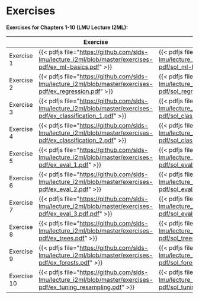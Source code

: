 # Exercises

__Exercises for Chapters 1-10 (LMU Lecture I2ML):__

|            | Exercise    | Solution |
| ---------| -------------- | -------------|
| Exercise 1 | {{< pdfjs file="https://github.com/slds-lmu/lecture_i2ml/blob/master/exercises-pdf/ex_ml-basics.pdf" >}} | {{< pdfjs file="https://github.com/slds-lmu/lecture_i2ml/blob/master/exercises-pdf/sol_ml-basics.pdf" >}} | 
| Exercise 2 | {{< pdfjs file="https://github.com/slds-lmu/lecture_i2ml/blob/master/exercises-pdf/ex_regression.pdf" >}} | {{< pdfjs file="https://github.com/slds-lmu/lecture_i2ml/blob/master/exercises-pdf/sol_regression.pdf" >}} | 
| Exercise 3 | {{< pdfjs file="https://github.com/slds-lmu/lecture_i2ml/blob/master/exercises-pdf/ex_classification_1.pdf" >}} | {{< pdfjs file="https://github.com/slds-lmu/lecture_i2ml/blob/master/exercises-pdf/sol_classification_1.pdf" >}} |
| Exercise 4 | {{< pdfjs file="https://github.com/slds-lmu/lecture_i2ml/blob/master/exercises-pdf/ex_classification_2.pdf" >}} | {{< pdfjs file="https://github.com/slds-lmu/lecture_i2ml/blob/master/exercises-pdf/sol_classification_2.pdf" >}} |
| Exercise 5 | {{< pdfjs file="https://github.com/slds-lmu/lecture_i2ml/blob/master/exercises-pdf/ex_eval_1.pdf" >}} | {{< pdfjs file="https://github.com/slds-lmu/lecture_i2ml/blob/master/exercises-pdf/sol_eval_1.pdf" >}} |
| Exercise 6 | {{< pdfjs file="https://github.com/slds-lmu/lecture_i2ml/blob/master/exercises-pdf/ex_eval_2.pdf" >}} | {{< pdfjs file="https://github.com/slds-lmu/lecture_i2ml/blob/master/exercises-pdf/sol_eval_2.pdf" >}} |
| Exercise 7 | {{< pdfjs file="https://github.com/slds-lmu/lecture_i2ml/blob/master/exercises-pdf/ex_eval_3.pdf.pdf" >}} | {{< pdfjs file="https://github.com/slds-lmu/lecture_i2ml/blob/master/exercises-pdf/sol_eval_3.pdf.pdf" >}} |
| Exercise 8 | {{< pdfjs file="https://github.com/slds-lmu/lecture_i2ml/blob/master/exercises-pdf/ex_trees.pdf" >}} | {{< pdfjs file="https://github.com/slds-lmu/lecture_i2ml/blob/master/exercises-pdf/sol_trees.pdf" >}} |
| Exercise 9 | {{< pdfjs file="https://github.com/slds-lmu/lecture_i2ml/blob/master/exercises-pdf/ex_forests.pdf" >}} | {{< pdfjs file="https://github.com/slds-lmu/lecture_i2ml/blob/master/exercises-pdf/sol_forests.pdf" >}} |
| Exercise 10 | {{< pdfjs file="https://github.com/slds-lmu/lecture_i2ml/blob/master/exercises-pdf/ex_tuning_resampling.pdf" >}} | {{< pdfjs file="https://github.com/slds-lmu/lecture_i2ml/blob/master/exercises-pdf/sol_tuning_resampling.pdf" >}} | 

